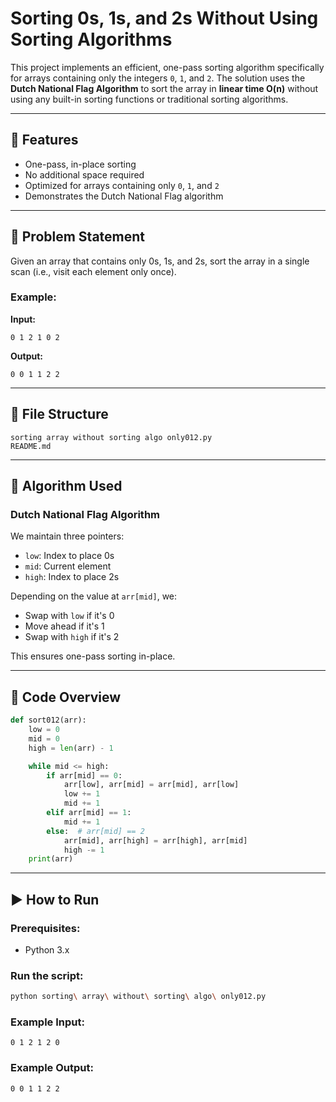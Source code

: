 # Sorting 0s, 1s, and 2s Without Using Sorting Algorithms

This project implements an efficient, one-pass sorting algorithm specifically for arrays containing only the integers `0`, `1`, and `2`. The solution uses the **Dutch National Flag Algorithm** to sort the array in **linear time O(n)** without using any built-in sorting functions or traditional sorting algorithms.

---

## 🚀 Features

- One-pass, in-place sorting
- No additional space required
- Optimized for arrays containing only `0`, `1`, and `2`
- Demonstrates the Dutch National Flag algorithm

---

## 📌 Problem Statement

Given an array that contains only 0s, 1s, and 2s, sort the array in a single scan (i.e., visit each element only once).

### Example:

**Input:**
```
0 1 2 1 0 2
```

**Output:**
```
0 0 1 1 2 2
```

---

## 📂 File Structure

```
sorting array without sorting algo only012.py
README.md
```

---

## 🧠 Algorithm Used

### Dutch National Flag Algorithm

We maintain three pointers:
- `low`: Index to place 0s
- `mid`: Current element
- `high`: Index to place 2s

Depending on the value at `arr[mid]`, we:
- Swap with `low` if it's 0
- Move ahead if it's 1
- Swap with `high` if it's 2

This ensures one-pass sorting in-place.

---

## 📄 Code Overview

```python
def sort012(arr):
    low = 0
    mid = 0
    high = len(arr) - 1

    while mid <= high:
        if arr[mid] == 0:
            arr[low], arr[mid] = arr[mid], arr[low]
            low += 1
            mid += 1
        elif arr[mid] == 1:
            mid += 1
        else:  # arr[mid] == 2
            arr[mid], arr[high] = arr[high], arr[mid]
            high -= 1
    print(arr)
```

---

## ▶️ How to Run

### Prerequisites:
- Python 3.x

### Run the script:
```bash
python sorting\ array\ without\ sorting\ algo\ only012.py
```

### Example Input:
```
0 1 2 1 2 0
```

### Example Output:
```
0 0 1 1 2 2
```